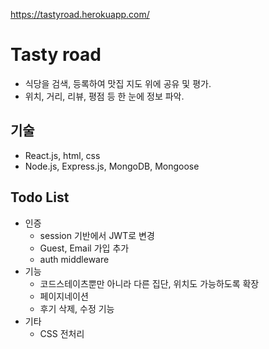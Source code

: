 https://tastyroad.herokuapp.com/
# Tasty road

* 식당을 검색, 등록하여 맛집 지도 위에 공유 및 평가.<br>
* 위치, 거리, 리뷰, 평점 등 한 눈에 정보 파악.

## 기술
* React.js, html, css
* Node.js, Express.js, MongoDB, Mongoose

## Todo List
* 인증 
  * session 기반에서 JWT로 변경
  * Guest, Email 가입 추가
  * auth middleware
* 기능
  * 코드스테이츠뿐만 아니라 다른 집단, 위치도 가능하도록 확장
  * 페이지네이션
  * 후기 삭제, 수정 기능
* 기타
  * CSS 전처리
  
  
  
